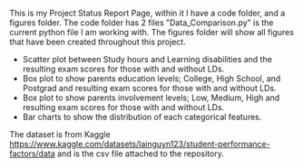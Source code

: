 This is my Project Status Report Page, within it I have a code folder, and a figures folder. The code folder has 2 files "Data_Comparison.py" is the current python file I am working with. The figures folder will show all figures that have been created throughout this project.

- Scatter plot between Study hours and Learning disabilities and the resulting exam scores for those with and without LDs.
- Box plot to show parents education levels; College, High School, and Postgrad and resulting exam scores for those with and without LDs.
- Box plot to show parents involvement levels; Low, Medium, High and resulting exam scores for those with and without LDs.
- Bar charts to show the distribution of each categorical features.

The dataset is from Kaggle https://www.kaggle.com/datasets/lainguyn123/student-performance-factors/data and is the csv file attached to the repository.
